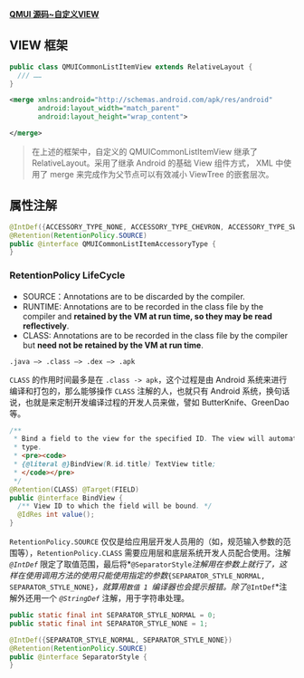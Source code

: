 **[QMUI 源码~自定义VIEW]()**



##  VIEW 框架

```java
public class QMUICommonListItemView extends RelativeLayout {
  /// ……
} 

```



```xml
<merge xmlns:android="http://schemas.android.com/apk/res/android"
       android:layout_width="match_parent"
       android:layout_height="wrap_content">

</merge>
```



> 在上述的框架中，自定义的 QMUICommonListItemView 继承了 RelativeLayout。采用了继承 Android 的基础 View 组件方式， XML 中使用了 merge 来完成作为父节点可以有效减小 ViewTree 的嵌套层次。



## 属性注解

```java
@IntDef({ACCESSORY_TYPE_NONE, ACCESSORY_TYPE_CHEVRON, ACCESSORY_TYPE_SWITCH, ACCESSORY_TYPE_CUSTOM})
@Retention(RetentionPolicy.SOURCE)
public @interface QMUICommonListItemAccessoryType {
}
```



### RetentionPolicy LifeCycle

- SOURCE：Annotations are to be discarded by the compiler.
- RUNTIME: Annotations are to be recorded in the class file by the compiler and **retained by the VM at run time, so they may be read reflectively**.
- CLASS: Annotations are to be recorded in the class file by the compiler but **need not be retained by the VM at run time**.

`.java —> .class —> .dex —> .apk`

`CLASS` 的作用时间最多是在 `.class -> apk`，这个过程是由 Android 系统来进行编译和打包的，那么能够操作 `CLASS` 注解的人，也就只有 Android 系统，换句话说，也就是来定制开发编译过程的开发人员来做，譬如 ButterKnife、GreenDao 等。

```java
/**
 * Bind a field to the view for the specified ID. The view will automatically be cast to the field
 * type.
 * <pre><code>
 * {@literal @}BindView(R.id.title) TextView title;
 * </code></pre>
 */
@Retention(CLASS) @Target(FIELD)
public @interface BindView {
  /** View ID to which the field will be bound. */
  @IdRes int value();
}
```



`RetentionPolicy.SOURCE` 仅仅是给应用层开发人员用的（如，规范输入参数的范围等），`RetentionPolicy.CLASS` 需要应用层和底层系统开发人员配合使用。注解 *`@IntDef`* 限定了取值范围，最后将*`@SeparatorStyle`*注解用在参数上就行了，这样在使用调用方法的使用只能使用指定的参数*`{SEPARATOR_STYLE_NORMAL, SEPARATOR_STYLE_NONE}`*，就算用`数值 1 `编译器也会提示报错。除了*`@IntDef`*注解外还用一个 *`@StringDef`* 注解，用于字符串处理。

```java
public static final int SEPARATOR_STYLE_NORMAL = 0;
public static final int SEPARATOR_STYLE_NONE = 1;

@IntDef({SEPARATOR_STYLE_NORMAL, SEPARATOR_STYLE_NONE})
@Retention(RetentionPolicy.SOURCE)
public @interface SeparatorStyle {
}
```









